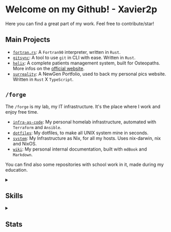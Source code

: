 <!--
<div align="center">
  <img src="src/logo.png" />
</div>
-->

# Welcome on my Github! - Xavier2p

<!--
[![Follow Me!](https://img.shields.io/badge/follow%20me-github-orange?style=for-the-badge&logo=github)](https://github.com/xavier2p)
-->

Here you can find a great part of my work. Feel free to contribute/star!

## Main Projects

+ [`fortran.rs`](https://github.com/xavier2p/fortran.rs): A `Fortran90` interpreter, written in `Rust`.
+ [`gitsync`](https://github.com/xavier2p/gitsync): A tool to use `git` in CLI with ease. Written in `Rust`.
+ [`helix`](https://github.com/helix-medical): A complete patients management system, built for Osteopaths. More infos on the [official website](https://helix-medical.github.io).
+ [`surreality`](https://github.com/xavier2p/surreality): A NewGen Portfolio, used to back my personal pics website. Written in `Rust` X `TypeScript`.

## `/forge`

The `/forge` is my lab, my IT infrastructure. It's the place where I work and enjoy free time.

+ [`infra-as-code`](https://github.com/xavier2p/infra-as-code): My personal homelab infrastructure, automated with `Terraform` and `Ansible`.
+ [`dotfiles`](https://github.com/xavier2p/dotfiles): My dotfiles, to make all UNIX system mine in seconds.
+ [`system`](https://github.com/xavier2p/system): My Infrastructure as Nix, for all my hosts. Uses nix-darwin, nix and NixOS.
+ [`wiki`](https://github.com/Xavier2p/wiki): My personal internal documentation, built with `mdBook` and `Markdown`.

You can find also some repositories with school work in it, made during my education.

<details>
  <summary><h2>Skills</h2></summary>
  
*Sorted by experience with.*
  
  <img src="https://skillicons.dev/icons?i=py,md,ts,linux,raspberrypi,git,github,react,docker,rust,vim,bash,c,ansible,fortran&theme=dark" />
</details>

<details>
  <summary><h2>Stats</h2></summary>
  <div align="center">
    <img src="https://github-readme-stats.vercel.app/api?username=xavier2p&show_icons=true&rank_icon=github&theme=onedark" />
  </div>
</details>
